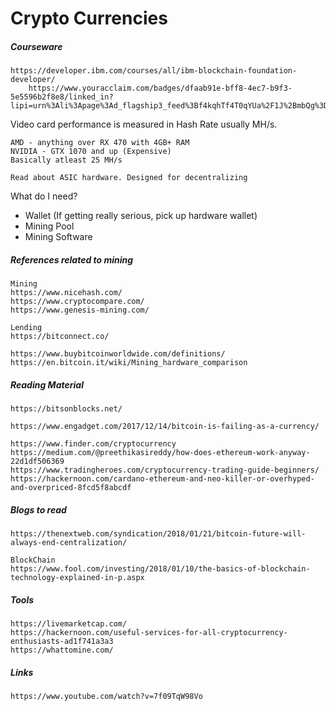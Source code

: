 # Crypto Currencies

##### Courseware

```
https://developer.ibm.com/courses/all/ibm-blockchain-foundation-developer/
    https://www.youracclaim.com/badges/dfaab91e-bff8-4ec7-b9f3-5e5596b2f8e8/linked_in?lipi=urn%3Ali%3Apage%3Ad_flagship3_feed%3Bf4kqhTf4T0qYUa%2F1J%2BmbQg%3D%3D
```

Video card performance is measured in Hash Rate usually MH/s.

```
AMD - anything over RX 470 with 4GB+ RAM
NVIDIA - GTX 1070 and up (Expensive)
Basically atleast 25 MH/s

Read about ASIC hardware. Designed for decentralizing
```

What do I need?

* Wallet \(If getting really serious, pick up hardware wallet\)
* Mining Pool
* Mining Software

##### References related to mining

```
Mining
https://www.nicehash.com/
https://www.cryptocompare.com/
https://www.genesis-mining.com/

Lending
https://bitconnect.co/

https://www.buybitcoinworldwide.com/definitions/
https://en.bitcoin.it/wiki/Mining_hardware_comparison
```

##### Reading Material

```
https://bitsonblocks.net/

https://www.engadget.com/2017/12/14/bitcoin-is-failing-as-a-currency/

https://www.finder.com/cryptocurrency
https://medium.com/@preethikasireddy/how-does-ethereum-work-anyway-22d1df506369
https://www.tradingheroes.com/cryptocurrency-trading-guide-beginners/
https://hackernoon.com/cardano-ethereum-and-neo-killer-or-overhyped-and-overpriced-8fcd5f8abcdf
```

##### Blogs to read

```
https://thenextweb.com/syndication/2018/01/21/bitcoin-future-will-always-end-centralization/

BlockChain
https://www.fool.com/investing/2018/01/10/the-basics-of-blockchain-technology-explained-in-p.aspx

```

##### Tools

```
https://livemarketcap.com/
https://hackernoon.com/useful-services-for-all-cryptocurrency-enthusiasts-ad1f741a3a3
https://whattomine.com/
```

##### Links

```
https://www.youtube.com/watch?v=7f09TqW98Vo
```



